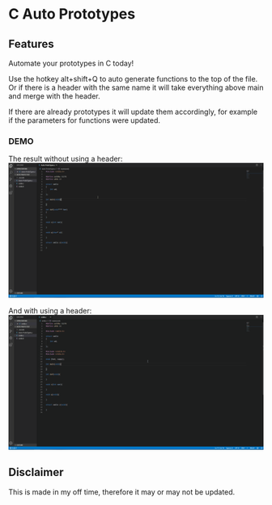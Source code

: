 # C Auto Prototypes

## Features
Automate your prototypes in C today!

Use the hotkey alt+shift+Q to auto generate functions to the top of the file. Or if there is a header with the same name it will take everything above main and merge with the header.

If there are already prototypes it will update them accordingly, for example if the parameters for functions were updated.

### DEMO
The result without using a header:
![](./Images/No_Header.gif)

And with using a header:
![](./Images/Header.gif)

## Disclaimer
This is made in my off time, therefore it may or may not be updated.